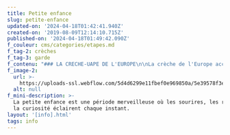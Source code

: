 ```yaml
---
title: Petite enfance
slug: petite-enfance
updated-on: '2024-04-18T01:42:41.940Z'
created-on: '2019-08-09T12:14:10.715Z'
published-on: '2024-04-18T01:49:42.090Z'
f_couleur: cms/categories/etapes.md
f_tag-2: crèches
f_tag-3: garde
f_contenu: "### LA CRECHE-UAPE DE L'EUROPE\n\nLa crèche de l'Europe accueille les enfants de 3 mois à 12 ans.\n\nL'Unité d'accueil pour écoliers (UAPE) accueille les enfants de la 1ère classe Harmos à la 8ème classe Harmos, avant et après les heures d'école. On peut amener les enfants après l'école, ils peuvent faire leurs devoirs ou jouer.\n\n*   Les enfants peuvent manger à la crèche à midi. Les repas sont labellisés \"Fourchette Verte Petite Enfance\". Pour consulter les menus de la semaine, vous pouvez cliquer [**ici**](https://www.cms-sierre.ch/fr/menus-semaine-214.html).\n*   L'enfant est intégré à un groupe, selon son âge, et fait toutes sortes d'activités (jeu, musique, ...)\n\n**Les horaires :**\n\nLa crèche-UAPE est ouverte du lundi au vendredi de 6h45 à 18h45 et se divise ainsi :\n\n*   de 6h45 à 9h00, de 11h30 à 14h00 et de 16h15 à 18h45 pour les classes 2 Harmos aux classes 8 Harmos\n*   de 6h45 à 9h00 et de 11h30 à 18h45 pour les classes 1 Harmos puisqu'il n'y a plus l'école les après-midis.\n\n  \n_Quand la crèche-UAPE est-elle fermée ?_\n\nPour consulter le **plan des congés**, vous pouvez cliquer [**ici**](https://www.enfance.cms-sierre.ch/fr/creches-uape/reglements-et-formulaires-julie/plan-de-fermeture-959)\n\n‍  \n‍**_Combien ça coûte ?_**\n\nLes [tarifs](https://www.enfance.cms-sierre.ch/media/document/0/europe-avenant-uape-2023-2024-5.pdf) dépendent du revenu.\n\n**Vous recevrez une facture à la fin de chaque mois. Elle est payable en 30 jours, dès la réception de la facture.**\n\n‍  \n‍**_Et si je n'habite pas à Sierre ?_**\n\n*   La priorité est donnée aux enfants dont les parents habitent la Commune de Sierre et y travaillent.\n*   Ceux qui habitent: Anniviers, Miège, Veyras, Chalais, St-Léonard, ont la même priorité selon le nombre de places réservées.\n*   Les enfants des autres communes sont accueillis selon les places disponibles, mais à un autre prix.\n*   Il existe d'autres crèches et garderies dans les villages de la région. Vous trouverez la liste de ces structures en cliquant [**ici**](https://www.cms-sierre.ch/fr/creches-uape-319.html).\n\n‍**_Comment m'inscrire ?_**\n\nPour télécharger la demande d'inscription, cliquez [**ici**](https://www.enfance.cms-sierre.ch/fr/creches-uape/reglements-et-formulaires-julie/demandes-d-inscription-957).\n\nPour consulter le règlement de la crèche, cliquez [**ici**](https://www.enfance.cms-sierre.ch/fr/creches-uape/reglements-et-formulaires-julie/reglements-et-avenants-creche-et-uape-963).\n\n‍**Pour les bébés, l'inscription peut se faire 3 mois avant la naissance de l'enfant**.\n\n**Adresse :** Crèche de l'Europe, Place de l'Europe 5, 3960 Sierre  \n**Téléphone :** 027 452 26 00  \n**E\uFEFF-mail :** [**sierre.enfance@cms-smz.ch**](mailto:sierre.enfance@cms-smz.ch)  \n[‍](mailto:accueildelenfance@sierre.ch)Site Internet : [**www.cms-sierre.ch**](https://www.enfance.cms-sierre.ch/fr/creches-uape/)\n\n‍\n\nL'UAPE - Unité d'accueil pour écoliers de Sierre, Granges et Noës\n\n**Granges**  \nL'Unité d'accueil pour écoliers (UAPE) de Granges se situe en face des écoles. La structure accueillera dès août 2017 les enfants âgés de 3 mois à 12 ans.\n\nDifférents groupes sont à disposition en fonction de l'âge de l'enfant :\n\n*   de 3 mois à 18 mois : la Nursery\n*   de 18 mois à 4 ans : Groupe Crèche\n*   de la 1Harmos à la 8Harmos : secteur des Ecoliers\n\n**Combien ça coûte ?**  \nPour les prix des UAPE de Granges, cliquer [**ici**](https://www.enfance.cms-sierre.ch/media/document/0/granges-avenant-uape-2023-2024-3.pdf).  \n‍**Adresse :** Crèche-UAPE Granges, Rue de Fauporte 6, 3977 Granges  \n‍**Horaires :** la structure est ouverte du lundi au vendredi de 6h45 à 18h45  \n‍**Téléphone :** 027 563 66 50 ou 079 234 01 17  \n‍**E-mail administration :** [**sierre.enfance@cms-smz.ch  \n‍**](http://sierre.enfance@cms-smz.ch/)**E-mail responsable de l'UAPE :** [**christine.fumeaux@cms-smz.ch**](http://accueildelenfance@sierre.ch/)  \n**Site Internet :** [**www.cms-sierre.ch**](https://www.cms-sierre.ch/fr/creche-uape-granges-215.html)\n\n‍\n\n**N\uFEFFoës**  \nL'Unité d'accueil pour écoliers (UAPE) de Noës se situe dans les anciens locaux de la Poste. Elle accueille les enfants de la 1ère Harmos à la 8ème Harmos, avant ou après les heures d'école, en l'absence de leurs parents.\n\n‍**Les horaires :**\n\nL'UAPE de Noës est ouverte le lundi-mardi-jeudi et vendredi de 11h30 à 13h30 et de 16h à 18h45, uniquement durant la période scolaire.\n\nLors des fermetures planifiées de l'UAPE de Noës (mercredi et vacances scolaires), les enfants ont la possibilité de fréquenter l'UAPE de l'Europe à Sierre.\n\n‍**Combien ça coûte ?**  \nPour les prix de l'UAPE de Noës, cliquer [**ici**](https://www.cms-sierre.ch/data/documents/enfance/2019-2020Rglement.pdf).  \n‍**Adresse :** UAPE de Noës, Rue de Plantassage 6, 3976 Noës  \n‍**Téléphone :** 079 196 98 04 (UAPE) et 027 563 66 00 (Administration)  \n**E-mail administration :** [**sierre.enfance@cms-smz.ch**](http://sierre.enfance@cms-smz.ch/)  \n**E-mail responsable l'UAPE :** [**ariane.duchoud@cms-smz.ch**](mailto:ariane.duchoud@cms-smz.ch)  \n**Site Internet :** [**www.cms-sierre.ch**](https://www.cms-sierre.ch/fr/uape-noes-72.html)\n\n**_AFJ (accueil familial de jour)_**\n\nPar accueil familial de jour, on entend la prise en charge d'enfants, de 0 jusqu'à la 8H, par une personne qui les accueille dans son foyer durant la journée, à temps partiel ou à temps plein.\n\n![](https://uploads-ssl.webflow.com/5d4d6299e11fbef0e969850a/5dd53f1267c0c63935047bf1_4_krippe.jpeg)\n\n**  \n_Qui sont les parents d'accueil ?_**\n\nCe sont des personnes désireuses d'ouvrir leur cercle familial à un enfant. Elles sont rémunérées pour les prestations offertes. Elles bénéficient d'une formation spécifique, d'un soutien professionnel régulier et sont soumises aux dispositions de l'ordonnance sur le placement des enfants.**_‍_**\n\n**_Dans quelle tranche d'âge les enfants peuvent-ils être placés ?_**\n\nA partir d'un mois et jusqu'à 12 ans, l'enfant est pris en charge dans un cadre familial.\n\n‍**_Quand les enfants peuvent-ils être accueillis ?_**\n\nL'accueil est souvent adapté aux besoins des familles plaçantes : à la journée, à la demi-journée, pour différents repas.\n\n‍**Contact, renseignements et inscriptions :** Catherine Valiquer, responsable  \n‍**Adresse :** Route du Simplon 1, Case postale 107, 3960 Sierre  \n‍**Téléphone :** 027 563 66 80 et 027 563 66 00 (Administration)  \n**E\uFEFF-mail :** [**catherine.valiquer@cms-smz.ch**](mailto:catherine.valiquer@cms-smz.ch)  \n‍**Site Internet :** [**www.cms-sierre.ch**](https://www.enfance.cms-sierre.ch/fr/reseau-d-accueil-familial-de-jour-afj--1-2-3-soleil-72)\n\n‍\n\n‍\n\n### **GARDE D'ENFANTS A DOMICILE ET SERVICE PARENTS-SECOURS**\n\nLe **Service de Garde d’enfants** malades à domicile est destiné aux parents ne sachant pas à qui confier la garde de leur enfant malade ou accidenté alors qu’ils doivent se rendre à leur travail.\n\nLe **Service Parents-Secours** s’adresse aux parents momentanément malades qui ne savent pas à qui confier la garde de leurs enfants. La garde veille sur les enfants au domicile des parents (soins d’hygiène, jeux, préparation des repas, accompagnement à l’école ou à la garderie, …).  \nCes prestations concernent les enfants de 0 à 12 ans révolus.\n\n‍**Où appeler ?**\n\n*   Du lundi au vendredi de 7h30 à 11h00 et de 14h00 à 17h00 : tél. 027 322 13 54\n*   Du lundi au vendredi de 17h00 à 19h00 : tél. 079 796 02 07\n*   Le dimanche et jours fériés de 19h00 à 20h00 : tél. 079 796 02 07\n\n‍**Combien ça coûte ?  \n‍**Garde d’enfants : CHF 5.– / heure  \nService Parents-Secours : CHF 10.– / heure  \n‍**Information et renseignements :** [**www.croix-rouge-valais.ch**](http://www.croix-rouge-valais.ch/organisation-aide/garde-enfants-malades-domicile-106.html)\n\n[**Flyer Garde d'enfant à domicile Croix-Rouge  \n‍**](https://www.dropbox.com/s/bezml2s2qrvnqiq/Flyer%20Garde%20d%27enfants%20%C3%A0%20domicile.pdf?dl=1)\n\n[**‍**](https://www.dropbox.com/s/bezml2s2qrvnqiq/Flyer%20Garde%20d%27enfants%20%C3%A0%20domicile.pdf?dl=1)\n\n### LA MAISON-SOLEIL\n\nLa Maison-soleil est un lieu d'accueil pour les enfants de 0 à 5 ans accompagnés d'un adulte. On peut y jouer, se détendre, se rencontrer, découvrir... Deux accueillant-e-s sont présent-e-s durant les ouvertures.\n\n**_Les horaires :_**\n\n*   le mardi de 14h00 à 17h30\n*   l\uFEFFe mercredi de 9h00 à 12h00\n*   l\uFEFFe jeudi de 14h30 à 17h30 (Phare Ouest)\n*   le vendredi de 9h00 à 12h00\n\n‍**_Où ?_  \n_‍_**Au 3ème étage du bâtiment de la ludothèque, Avenue des Ecoles 13, 3960 Sierre  \nP\uFEFFhare Ouest, Impasse des Tours 8, 3960 Sierre\n\n‍**_Dois-je m'inscrire ?_  \n_‍_**L'inscription n'est pas nécessaire, la fréquentation est libre.\n\n‍**_Combien ça coûte ?_  \n_‍_**Participation indicative de CHF 2.- par accueil.\n\n**Adresse :** Avenue des Ecoles 13, 3960 Sierre  \n‍**E-mail :** [**info@lamaisonsoleil.ch  \n‍**](mailto:info@lamaisonsoleil.ch)**Site Internet :** [**www.lamaisonsoleil.ch**](http://www.lamaisonsoleil.ch/)\n\n‍\n\n![](https://uploads-ssl.webflow.com/5d4d6299e11fbef0e969850a/5f847036571f26217ac86f92_Maison%20Soleil.png)\n\n‍\n\n‍\n\n### LES MATINÉES PARENTS\n\nComme [parents](https://www.sierretakeuil.ch/info/parents), nous relevons jour après jour le défi d’accompagner les enfants dans leur vie, en prenant soin d’eux et en leur enseignant la voie à suivre pour grandir sur des bases solides.\n\n**Horaires :** tous les mardi matins de 9h00 à 10h30, sauf durant les vacances scolaires, avec deux intervenantes. Un service de garde est prévu le temps de la rencontre.  \n‍**Téléphone :** 027 452 02 34 / 37  \nE-mail : [**integration@sierre.ch**](http://integration@sierre.ch/)\n\n![](https://uploads-ssl.webflow.com/5d4d6299e11fbef0e969850a/5f847246a0969b51e6092264_Matin%C3%A9e%20parents%20promo.png)\n\n### ‍\n\n‍\n\n### DIFFÉRENTES ACTIVITÉS POUR LES PETITS\n\n1.  [**La lanterne magique :**](https://www.lanterne-magique.org/clubs/sierre/) club de cinéma pour les 6 à 12 ans. Chaque année, il y a 9 films à découvrir.\n2.  ‍\\*\\*[Magimalice](http://www.magimalice.ch/)\\*\\* : Théâtre et concerts pour jeune public. Propose un programme de spectacles de qualité pour les enfants de 4 à 7 ans.\n3.  Gym parents-enfants : bouger ensemble, faire de la gymnastique et s'amuser. Avec les enfants à partir de trois ans\n\n‍"
f_image-2:
  url: >-
    https://uploads-ssl.webflow.com/5d4d6299e11fbef0e969850a/5e39578f3e54a5b00b933e5e_petite%20enfance%20-%20cr%C3%A8che.jpg
  alt: null
f_mini-description: >-
  La petite enfance est une période merveilleuse où les sourires, les rires et
  la curiosité éclairent chaque instant.
layout: '[info].html'
tags: info
---
```



